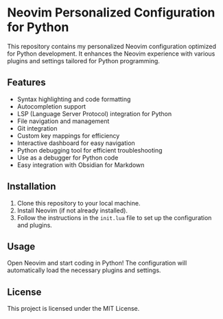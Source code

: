# Neovim Personalized Configuration for Python

This repository contains my personalized Neovim configuration optimized for Python development. It enhances the Neovim experience with various plugins and settings tailored for Python programming.

## Features

- Syntax highlighting and code formatting
- Autocompletion support
- LSP (Language Server Protocol) integration for Python
- File navigation and management
- Git integration
- Custom key mappings for efficiency
- Interactive dashboard for easy navigation
- Python debugging tool for efficient troubleshooting
- Use as a debugger for Python code
- Easy integration with Obsidian for Markdown

## Installation

1. Clone this repository to your local machine.
2. Install Neovim (if not already installed).
3. Follow the instructions in the `init.lua` file to set up the configuration and plugins.

## Usage

Open Neovim and start coding in Python! The configuration will automatically load the necessary plugins and settings.

## License

This project is licensed under the MIT License.
